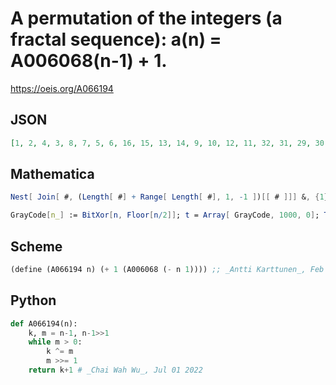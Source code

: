 # A permutation of the integers \(a fractal sequence\): a\(n\) \= A006068\(n\-1\) \+ 1\.
https://oeis.org/A066194
## JSON
```JSON
[1, 2, 4, 3, 8, 7, 5, 6, 16, 15, 13, 14, 9, 10, 12, 11, 32, 31, 29, 30, 25, 26, 28, 27, 17, 18, 20, 19, 24, 23, 21, 22, 64, 63, 61, 62, 57, 58, 60, 59, 49, 50, 52, 51, 56, 55, 53, 54, 33, 34, 36, 35, 40, 39, 37, 38, 48, 47, 45, 46, 41, 42, 44, 43, 128, 127, 125, 126, 121, 122]
```
## Mathematica
```Mathematica
Nest[ Join[ #, (Length[ #] + Range[ Length[ #], 1, -1 ])[[ # ]]] &, {1}, 7 ]
```
```Mathematica
GrayCode[n_] := BitXor[n, Floor[n/2]]; t = Array[ GrayCode, 1000, 0]; Table[ Position[ t, n], {n, 0, 100}] // Flatten (* _Robert G. Wilson v_, Jun 22 2014 *)
```
## Scheme
```Scheme
(define (A066194 n) (+ 1 (A006068 (- n 1)))) ;; _Antti Karttunen_, Feb 14 2016
```
## Python
```Python
def A066194(n):
    k, m = n-1, n-1>>1
    while m > 0:
        k ^= m
        m >>= 1
    return k+1 # _Chai Wah Wu_, Jul 01 2022
```
